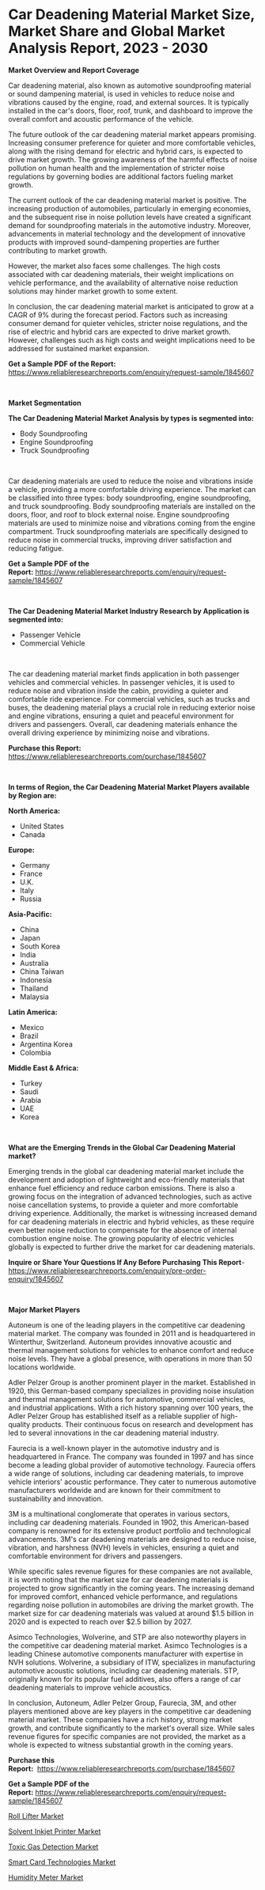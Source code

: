 <p><h1>Car Deadening Material Market Size, Market Share and Global Market Analysis Report, 2023 - 2030</h1></p><p><strong>Market Overview and Report Coverage</strong></p>
<p><p>Car deadening material, also known as automotive soundproofing material or sound dampening material, is used in vehicles to reduce noise and vibrations caused by the engine, road, and external sources. It is typically installed in the car's doors, floor, roof, trunk, and dashboard to improve the overall comfort and acoustic performance of the vehicle.</p><p>The future outlook of the car deadening material market appears promising. Increasing consumer preference for quieter and more comfortable vehicles, along with the rising demand for electric and hybrid cars, is expected to drive market growth. The growing awareness of the harmful effects of noise pollution on human health and the implementation of stricter noise regulations by governing bodies are additional factors fueling market growth.</p><p>The current outlook of the car deadening material market is positive. The increasing production of automobiles, particularly in emerging economies, and the subsequent rise in noise pollution levels have created a significant demand for soundproofing materials in the automotive industry. Moreover, advancements in material technology and the development of innovative products with improved sound-dampening properties are further contributing to market growth.</p><p>However, the market also faces some challenges. The high costs associated with car deadening materials, their weight implications on vehicle performance, and the availability of alternative noise reduction solutions may hinder market growth to some extent.</p><p>In conclusion, the car deadening material market is anticipated to grow at a CAGR of 9% during the forecast period. Factors such as increasing consumer demand for quieter vehicles, stricter noise regulations, and the rise of electric and hybrid cars are expected to drive market growth. However, challenges such as high costs and weight implications need to be addressed for sustained market expansion.</p></p>
<p><strong>Get a Sample PDF of the Report:</strong> <a href="https://www.reliableresearchreports.com/enquiry/request-sample/1845607">https://www.reliableresearchreports.com/enquiry/request-sample/1845607</a></p>
<p>&nbsp;</p>
<p><strong>Market Segmentation</strong></p>
<p><strong>The Car Deadening Material Market Analysis by types is segmented into:</strong></p>
<p><ul><li>Body Soundproofing</li><li>Engine Soundproofing</li><li>Truck Soundproofing</li></ul></p>
<p>&nbsp;</p>
<p><p>Car deadening materials are used to reduce the noise and vibrations inside a vehicle, providing a more comfortable driving experience. The market can be classified into three types: body soundproofing, engine soundproofing, and truck soundproofing. Body soundproofing materials are installed on the doors, floor, and roof to block external noise. Engine soundproofing materials are used to minimize noise and vibrations coming from the engine compartment. Truck soundproofing materials are specifically designed to reduce noise in commercial trucks, improving driver satisfaction and reducing fatigue.</p></p>
<p><strong>Get a Sample PDF of the Report:</strong>&nbsp;<a href="https://www.reliableresearchreports.com/enquiry/request-sample/1845607">https://www.reliableresearchreports.com/enquiry/request-sample/1845607</a></p>
<p>&nbsp;</p>
<p><strong>The Car Deadening Material Market Industry Research by Application is segmented into:</strong></p>
<p><ul><li>Passenger Vehicle</li><li>Commercial Vehicle</li></ul></p>
<p>&nbsp;</p>
<p><p>The car deadening material market finds application in both passenger vehicles and commercial vehicles. In passenger vehicles, it is used to reduce noise and vibration inside the cabin, providing a quieter and comfortable ride experience. For commercial vehicles, such as trucks and buses, the deadening material plays a crucial role in reducing exterior noise and engine vibrations, ensuring a quiet and peaceful environment for drivers and passengers. Overall, car deadening materials enhance the overall driving experience by minimizing noise and vibrations.</p></p>
<p><strong>Purchase this Report:</strong>&nbsp; <a href="https://www.reliableresearchreports.com/purchase/1845607">https://www.reliableresearchreports.com/purchase/1845607</a></p>
<p>&nbsp;</p>
<p><strong>In terms of Region, the Car Deadening Material Market Players available by Region are:</strong></p>
<p>
    <p> <strong> North America: </strong>
        <ul>
            <li>United States</li>
            <li>Canada</li>
        </ul>
        </p> 
    <p> <strong> Europe: </strong>
        <ul>
            <li>Germany</li>
            <li>France</li>
            <li>U.K.</li>
            <li>Italy</li>
            <li>Russia</li>
        </ul>
        </p> 
    <p> <strong> Asia-Pacific: </strong>
        <ul>
            <li>China</li>
            <li>Japan</li>
            <li>South Korea</li>
            <li>India</li>
            <li>Australia</li>
            <li>China Taiwan</li>
            <li>Indonesia</li>
            <li>Thailand</li>
            <li>Malaysia</li>
        </ul>
        </p> 
    <p> <strong> Latin America: </strong>
        <ul>
            <li>Mexico</li>
            <li>Brazil</li>
            <li>Argentina Korea</li>
            <li>Colombia</li>
        </ul>
        </p> 
    <p> <strong> Middle East & Africa: </strong>
        <ul>
            <li>Turkey</li>
            <li>Saudi</li>
            <li>Arabia</li>
            <li>UAE</li>
            <li>Korea</li>
        </ul>
    </p>
    </p>
<p>&nbsp;</p>
<p><strong>What are the Emerging Trends in the Global Car Deadening Material market?</strong></p>
<p><p>Emerging trends in the global car deadening material market include the development and adoption of lightweight and eco-friendly materials that enhance fuel efficiency and reduce carbon emissions. There is also a growing focus on the integration of advanced technologies, such as active noise cancellation systems, to provide a quieter and more comfortable driving experience. Additionally, the market is witnessing increased demand for car deadening materials in electric and hybrid vehicles, as these require even better noise reduction to compensate for the absence of internal combustion engine noise. The growing popularity of electric vehicles globally is expected to further drive the market for car deadening materials.</p></p>
<p><strong>Inquire or Share Your Questions If Any Before Purchasing This Report</strong>- <a href="https://www.reliableresearchreports.com/enquiry/pre-order-enquiry/1845607">https://www.reliableresearchreports.com/enquiry/pre-order-enquiry/1845607</a></p>
<p>&nbsp;</p>
<p><strong>Major Market Players</strong></p>
<p><p>Autoneum is one of the leading players in the competitive car deadening material market. The company was founded in 2011 and is headquartered in Winterthur, Switzerland. Autoneum provides innovative acoustic and thermal management solutions for vehicles to enhance comfort and reduce noise levels. They have a global presence, with operations in more than 50 locations worldwide.</p><p>Adler Pelzer Group is another prominent player in the market. Established in 1920, this German-based company specializes in providing noise insulation and thermal management solutions for automotive, commercial vehicles, and industrial applications. With a rich history spanning over 100 years, the Adler Pelzer Group has established itself as a reliable supplier of high-quality products. Their continuous focus on research and development has led to several innovations in the car deadening material industry.</p><p>Faurecia is a well-known player in the automotive industry and is headquartered in France. The company was founded in 1997 and has since become a leading global provider of automotive technology. Faurecia offers a wide range of solutions, including car deadening materials, to improve vehicle interiors' acoustic performance. They cater to numerous automotive manufacturers worldwide and are known for their commitment to sustainability and innovation.</p><p>3M is a multinational conglomerate that operates in various sectors, including car deadening materials. Founded in 1902, this American-based company is renowned for its extensive product portfolio and technological advancements. 3M's car deadening materials are designed to reduce noise, vibration, and harshness (NVH) levels in vehicles, ensuring a quiet and comfortable environment for drivers and passengers.</p><p>While specific sales revenue figures for these companies are not available, it is worth noting that the market size for car deadening materials is projected to grow significantly in the coming years. The increasing demand for improved comfort, enhanced vehicle performance, and regulations regarding noise pollution in automobiles are driving the market growth. The market size for car deadening materials was valued at around $1.5 billion in 2020 and is expected to reach over $2.5 billion by 2027.</p><p>Asimco Technologies, Wolverine, and STP are also noteworthy players in the competitive car deadening material market. Asimco Technologies is a leading Chinese automotive components manufacturer with expertise in NVH solutions. Wolverine, a subsidiary of ITW, specializes in manufacturing automotive acoustic solutions, including car deadening materials. STP, originally known for its popular fuel additives, also offers a range of car deadening materials to improve vehicle acoustics.</p><p>In conclusion, Autoneum, Adler Pelzer Group, Faurecia, 3M, and other players mentioned above are key players in the competitive car deadening material market. These companies have a rich history, strong market growth, and contribute significantly to the market's overall size. While sales revenue figures for specific companies are not provided, the market as a whole is expected to witness substantial growth in the coming years.</p></p>
<p><strong>Purchase this Report:</strong>&nbsp;&nbsp;<a href="https://www.reliableresearchreports.com/purchase/1845607">https://www.reliableresearchreports.com/purchase/1845607</a></p>
<p></p>
<p><strong>Get a Sample PDF of the Report:</strong>&nbsp;<a href="https://www.reliableresearchreports.com/enquiry/request-sample/1845607">https://www.reliableresearchreports.com/enquiry/request-sample/1845607</a></p>
<p><p><a href="https://medium.com/@lilakautzer2023/roll-lifter-market-outlook-industry-overview-and-forecast-2023-to-2030-6af66a845848">Roll Lifter Market</a></p><p><a href="https://medium.com/@adellalesch/solvent-inkjet-printer-market-insights-into-market-cagr-market-trends-and-growth-strategies-f6c9c1031b9c">Solvent Inkjet Printer Market</a></p><p><a href="https://medium.com/@keenanmarks2023/toxic-gas-detection-market-insights-into-market-cagr-market-trends-and-growth-strategies-0a79a8072eda">Toxic Gas Detection Market</a></p><p><a href="https://medium.com/@haileeferry/smart-card-technologies-market-furnishes-information-on-market-share-market-trends-and-market-3f2427f776ba">Smart Card Technologies Market</a></p><p><a href="https://medium.com/@robbleannon/humidity-meter-market-analysis-and-sze-forecasted-for-period-from-2023-to-2030-94521bad0d40">Humidity Meter Market</a></p></p>